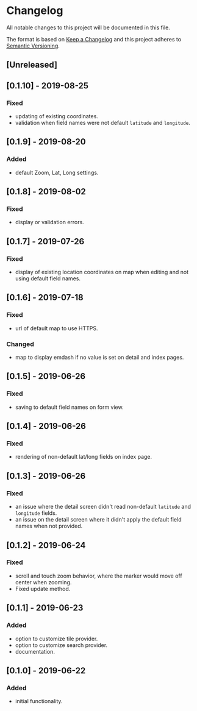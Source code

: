 # Changelog
All notable changes to this project will be documented in this file.

The format is based on [Keep a Changelog](http://keepachangelog.com/en/1.0.0/)
and this project adheres to [Semantic Versioning](http://semver.org/spec/v2.0.0.html).

## [Unreleased]

## [0.1.10] - 2019-08-25
### Fixed
- updating of existing coordinates.
- validation when field names were not default `latitude` and `longitude`.

## [0.1.9] - 2019-08-20
### Added
- default Zoom, Lat, Long settings.

## [0.1.8] - 2019-08-02
### Fixed
- display or validation errors.

## [0.1.7] - 2019-07-26
### Fixed
- display of existing location coordinates on map when editing and not using
  default field names.

## [0.1.6] - 2019-07-18
### Fixed
- url of default map to use HTTPS.

### Changed
- map to display emdash if no value is set on detail and index pages.

## [0.1.5] - 2019-06-26
### Fixed
- saving to default field names on form view.

## [0.1.4] - 2019-06-26
### Fixed
- rendering of non-default lat/long fields on index page.

## [0.1.3] - 2019-06-26
### Fixed
- an issue where the detail screen didn't read non-default `latitude` and
  `longitude` fields.
- an issue on the detail screen where it didn't apply the default field names
  when not provided.

## [0.1.2] - 2019-06-24
### Fixed
- scroll and touch zoom behavior, where the marker would move off center when
  zooming.
- Fixed update method.

## [0.1.1] - 2019-06-23
### Added
- option to customize tile provider.
- option to customize search provider.
- documentation.

## [0.1.0] - 2019-06-22
### Added
- initial functionality.
